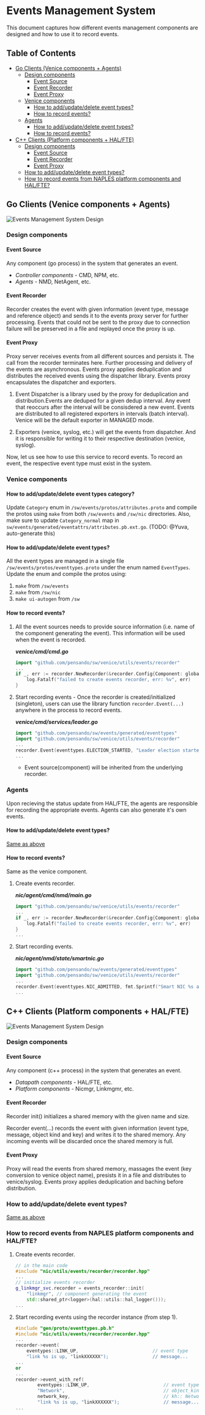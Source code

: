 # Events Management System
This document captures how different events management components are designed and how to use it to record events.

Table of Contents
-----------------
* [Go Clients (Venice components + Agents)](#go-clients-venice-components--agents)
	* [Design components](#design-components)
		* [Event Source](#event-source)
		* [Event Recorder](#event-recorder)
		* [Event Proxy](#event-proxy)
	* [Venice components](#venice-components)
		* [How to add/update/delete event types?](#how-to-addupdatedelete-event-types)
		* [How to record events?](#how-to-record-events)
	* [Agents](#agents)
		* [How to add/update/delete event types?](#how-to-addupdatedelete-event-types-1)
		* [How to record events?](#how-to-record-events-1)
* [C++ Clients (Platform components + HAL/FTE)](#c-clients-platform-components--halfte)
	* [Design components](#design-components)
		* [Event Source](#event-source-1)
		* [Event Recorder](#event-recorder-1)
		* [Event Proxy](#event-proxy-1)
	* [How to add/update/delete event types?](#how-to-addupdatedelete-event-types-2)
	* [How to record events from NAPLES platform components and HAL/FTE?](#how-to-record-events-from-naples-platform-components-and-halfte)

## Go Clients (Venice components + Agents)

![Events Management System Design](./docs/EvtsMgmtSystemGo.jpg)

### Design components

#### Event Source
Any component (go process) in the system that generates an event.

* *Controller components* - CMD, NPM, etc.
* *Agents* - NMD, NetAgent, etc.

#### Event Recorder
Recorder creates the event with given information (event type, message and reference object) and sends it to the events proxy server for further processing. Events that could not be sent to the proxy due to connection failure will be preserved in a file and replayed once the proxy is up.

#### Event Proxy
Proxy server receives events from all different sources and persists it. The call from the recorder terminates here. Further processing and delivery of the events are asynchronous. Events proxy applies deduplication and distributes the received events using the dispatcher library. Events proxy encapsulates the dispatcher and exporters.

1. Event Dispatcher is a library used by the proxy for deduplication and distribution.Events are deduped for a given dedup interval. Any event that reoccurs after the interval will be consisdered a new event. Events are distributed to all registered exporters in intervals (batch interval). Venice will be the default exporter in MANAGED mode.

2. Exporters (venice, syslog, etc.) will get the events from dispatcher. And it is responsible for writing it to their respective destination (venice, syslog).

Now, let us see how to use this service to record events. To record an event, the respective event type must exist in the system.

### Venice components

#### How to add/update/delete event types category?

Update `Category` enum in `/sw/events/protos/attributes.proto` and compile the protos using `make` from both `/sw/events` and `/sw/nic` directories. Also, make sure to update `Category_normal` map in `sw/events/generated/eventattrs/attributes.pb.ext.go`. (TODO: @Yuva, auto-generate this)

#### How to add/update/delete event types?

All the event types are managed in a single file `/sw/events/protos/eventtypes.proto` under the enum named `EventTypes`. Update the enum and compile the protos using:

1. `make` from `/sw/events`
2. `make` from `/sw/nic`
3. `make ui-autogen` from `/sw`

#### How to record events?
1. All the event sources needs to provide source information (i.e. name of the component generating the event). This information will be used when the event is recorded.

	***venice/cmd/cmd.go***

	```go
	import "github.com/pensando/sw/venice/utils/events/recorder"
	...
	if _, err := recorder.NewRecorder(&recorder.Config{Component: globals.Cmd); err != nil {
		log.Fatalf("failed to create events recorder, err: %v", err)
	}
	```

2. Start recording events - Once the recorder is created/initialized (singleton), users can use the library function `recorder.Event(...)` anywhere in the process to record events.

	***venice/cmd/services/leader.go***

	```go
	import "github.com/pensando/sw/events/generated/eventtypes"
	import "github.com/pensando/sw/venice/utils/events/recorder"
	...
	recorder.Event(eventtypes.ELECTION_STARTED, "Leader election started", nil)
	...
	```

	- Event source(component) will be inherited from the underlying recorder.

### Agents
Upon recieving the status update from HAL/FTE, the agents are responsible for recording the appropriate events. Agents can also generate it's own events.

#### How to add/update/delete event types?
[Same as above](#how-to-addupdatedelete-event-types)

#### How to record events?
Same as the venice component.

1. Create events recorder.

	***nic/agent/cmd/nmd/main.go***

	```go
	import "github.com/pensando/sw/venice/utils/events/recorder"
	...
	if _, err := recorder.NewRecorder(&recorder.Config{Component: globals.Nmd); err != nil {
		log.Fatalf("failed to create events recorder, err: %v", err)
	}
	...
	```

2. Start recording events.

	***nic/agent/nmd/state/smartnic.go***

	```go
	import "github.com/pensando/sw/events/generated/eventtypes"
	import "github.com/pensando/sw/venice/utils/events/recorder"
	...
	recorder.Event(eventtypes.NIC_ADMITTED, fmt.Sprintf("Smart NIC %s addmitted to the cluster", nic.GetName()), nil)
	...
	```


## C++ Clients (Platform components + HAL/FTE)

![Events Management System Design](./docs/EvtsMgmtSystemC++.jpg)

### Design components

#### Event Source
Any component (c++ process) in the system that generates an event.

* *Datapath components* - HAL/FTE, etc.
* *Platform components* - Nicmgr, Linkmgmr, etc.

#### Event Recorder

Recorder init() initializes a shared memory with the given name and size.

Recorder event(...) records the event with given information (event type, message, object kind and key) and writes it to the shared memory. Any incoming events will be discarded once the shared memory is full.

#### Event Proxy
Proxy will read the events from shared memory, massages the event (key conversion to venice object name), presists it in a file and distributes to venice/syslog. Events proxy applies deduplication and baching before distribution.

### How to add/update/delete event types?
[Same as above](#how-to-addupdatedelete-event-types)

### How to record events from NAPLES platform components and HAL/FTE?

1. Create events recorder.

	```c++
	// in the main code
	#include "nic/utils/events/recorder/recorder.hpp"
	...
    // initialize events recorder
    g_linkmgr_svc.recorder = events_recorder::init(
        "linkmgr", // component generating the event
        std::shared_ptr<logger>(hal::utils::hal_logger()));
	...
	```

2. Start recording events using the recorder instance (from step 1).

	```c++
	#include "gen/proto/eventtypes.pb.h"
	#include "nic/utils/events/recorder/recorder.hpp"
	...
	recorder->event(
		eventypes::LINK_UP,                           // event type
		"link %s is up, "linkXXXXXX");                // message...
	...
	or
	...
	recorder->event_with_ref(
			eventypes::LINK_UP,                           // event type
			"Network",                                    // object_kind
			network_key,                                  // kh:: NetworkKeyHandle
			"link %s is up, "linkXXXXXX");                // message...
	...
	```